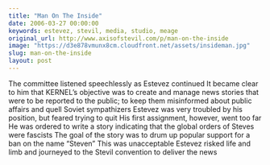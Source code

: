 ```yaml
---
title: "Man On The Inside"
date: 2006-03-27 00:00:00
keywords: estevez, stevil, media, studio, meage
original_url: http://www.axisofstevil.com/p/man-on-the-inside
image: "https://d3e878vmunx8cm.cloudfront.net/assets/insideman.jpg"
slug: man-on-the-inside
layout: post
---
```


The committee listened speechlessly as Estevez continued It became clear to him that KERNEL’s objective was to create and manage news stories that were to be reported to the public; to keep them misinformed about public affairs and quell Soviet sympathizers Estevez was very troubled by his position, but feared trying to quit His first assignment, however, went too far He was ordered to write a story indicating that the global orders of Steves were fascists The goal of the story was to drum up popular support for a ban on the name “Steven” This was unacceptable Estevez risked life and limb and journeyed to the Stevil convention to deliver the news

